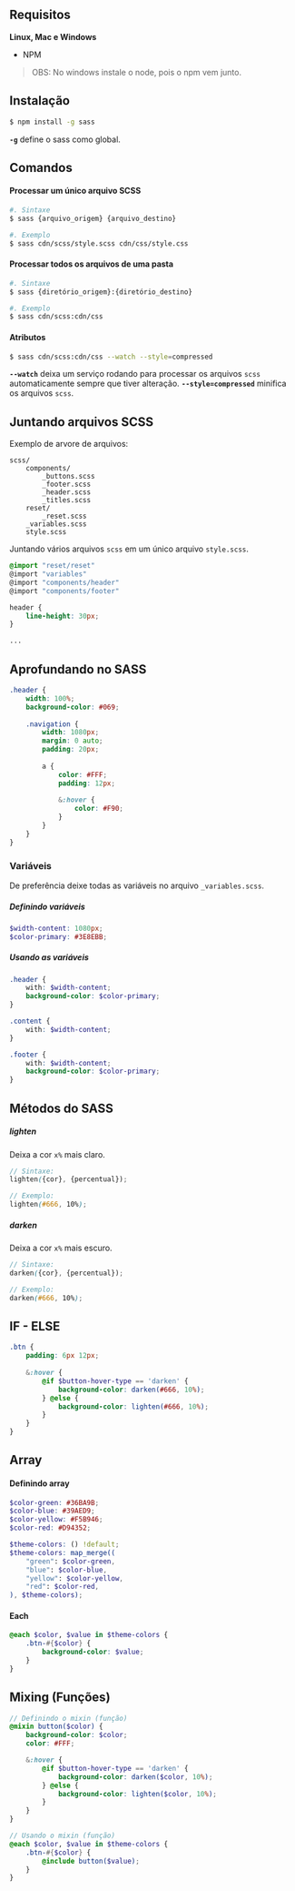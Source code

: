 ## Requisitos
**Linux, Mac e Windows**
- NPM
> OBS: No windows instale o node, pois o npm vem junto.

## Instalação
```bash
$ npm install -g sass
```
**`-g`** define o sass como global.

## Comandos
#### Processar um único arquivo SCSS
```bash
#. Sintaxe
$ sass {arquivo_origem} {arquivo_destino}

#. Exemplo
$ sass cdn/scss/style.scss cdn/css/style.css
```

#### Processar todos os arquivos de uma pasta
```bash
#. Sintaxe
$ sass {diretório_origem}:{diretório_destino}

#. Exemplo
$ sass cdn/scss:cdn/css
```

#### Atributos
```bash
$ sass cdn/scss:cdn/css --watch --style=compressed
```
**`--watch`** deixa um serviço rodando para processar os arquivos `scss` automaticamente sempre que tiver alteração.
**`--style=compressed`** minifica os arquivos `scss`.

## Juntando arquivos SCSS
Exemplo de arvore de arquivos:
```
scss/
	components/
		_buttons.scss
		_footer.scss
		_header.scss
		_titles.scss
	reset/
		_reset.scss
	_variables.scss
	style.scss
```

Juntando vários arquivos `scss` em um único arquivo `style.scss`. 
```scss
@import "reset/reset"
@import "variables"
@import "components/header"
@import "components/footer"

header {
	line-height: 30px;
}

...
```

## Aprofundando no SASS
```scss
.header {
	width: 100%;
	background-color: #069;
	
	.navigation {
		width: 1080px;
		margin: 0 auto;
		padding: 20px;
		
		a {
			color: #FFF;
			padding: 12px;
			
			&:hover {
				color: #F90;
			}
		}
	}
}
```

### Variáveis
De preferência deixe todas as variáveis no arquivo `_variables.scss`.
##### Definindo variáveis
```scss
$width-content: 1080px;
$color-primary: #3E8EBB;
```

##### Usando as variáveis
```scss
.header {
	with: $width-content;
	background-color: $color-primary;
}

.content {
	with: $width-content;
}

.footer {
	with: $width-content;
	background-color: $color-primary;
}
```

## Métodos do SASS
##### lighten
Deixa a cor `x%` mais claro.
```scss
// Sintaxe:
lighten({cor}, {percentual});

// Exemplo:
lighten(#666, 10%);
```

##### darken
Deixa a cor `x%` mais escuro.
```scss
// Sintaxe:
darken({cor}, {percentual});

// Exemplo:
darken(#666, 10%);
```

## IF - ELSE
```scss
.btn {
	padding: 6px 12px;
	
	&:hover {
		@if $button-hover-type == 'darken' {
			background-color: darken(#666, 10%);
		} @else {
			background-color: lighten(#666, 10%);
		}
	}
}
```

## Array
#### Definindo array
```scss
$color-green: #36BA9B;
$color-blue: #39AED9;
$color-yellow: #F5B946;
$color-red: #D94352;

$theme-colors: () !default;
$theme-colors: map_merge((
	"green": $color-green,
	"blue": $color-blue,
	"yellow": $color-yellow,
	"red": $color-red,
), $theme-colors);
```

#### Each
```scss
@each $color, $value in $theme-colors {
	.btn-#{$color} {
		background-color: $value;
	}
}
```

## Mixing (Funções)
```scss
// Definindo o mixin (função)
@mixin button($color) {
	background-color: $color;
	color: #FFF;

	&:hover {
		@if $button-hover-type == 'darken' {
			background-color: darken($color, 10%);
		} @else {
			background-color: lighten($color, 10%);
		}
	}
}

// Usando o mixin (função)
@each $color, $value in $theme-colors {
	.btn-#{$color} {
		@include button($value);
	}
}
```
<!--stackedit_data:
eyJoaXN0b3J5IjpbLTE3NzI1MzU5MzRdfQ==
-->